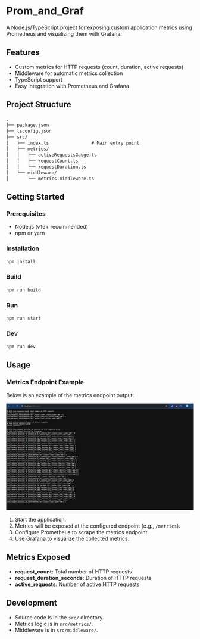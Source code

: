 # Prom_and_Graf

A Node.js/TypeScript project for exposing custom application metrics using Prometheus and visualizing them with Grafana.

## Features
- Custom metrics for HTTP requests (count, duration, active requests)
- Middleware for automatic metrics collection
- TypeScript support
- Easy integration with Prometheus and Grafana

## Project Structure
```
.
├── package.json
├── tsconfig.json
├── src/
│   ├── index.ts                # Main entry point
│   ├── metrics/
│   │   ├── activeRequestsGauge.ts
│   │   ├── requestCount.ts
│   │   └── requestDuration.ts
│   └── middleware/
│       └── metrics.middleware.ts
```

## Getting Started

### Prerequisites
- Node.js (v16+ recommended)
- npm or yarn

### Installation
```sh
npm install
```

### Build
```sh
npm run build
```

### Run
```sh
npm run start
```
### Dev
```sh
npm run dev
```
## Usage

### Metrics Endpoint Example
Below is an example of the metrics endpoint output:

![Metrics Endpoint Screenshot](assets/metric_endpoint.png)

1. Start the application.
2. Metrics will be exposed at the configured endpoint (e.g., `/metrics`).
3. Configure Prometheus to scrape the metrics endpoint.
4. Use Grafana to visualize the collected metrics.

## Metrics Exposed
- **request_count**: Total number of HTTP requests
- **request_duration_seconds**: Duration of HTTP requests
- **active_requests**: Number of active HTTP requests


## Development
- Source code is in the `src/` directory.
- Metrics logic is in `src/metrics/`.
- Middleware is in `src/middleware/`.

